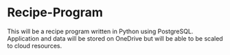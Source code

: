 # Recipe-Program
This will be a recipe program written in Python using PostgreSQL.  Application and data will be stored on OneDrive but will be able to be scaled to cloud resources.
